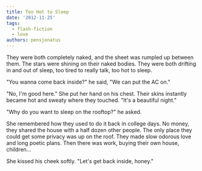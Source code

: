 ```yaml
---
title: Too Hot to Sleep
date: '2012-11-25'
tags:
  - flash-fiction
  - love
authors: pensjonatus
---
```


They were both completely naked, and the sheet was rumpled up between them. The
stars were shining on their naked bodies. They were both drifting in and out of
sleep, too tired to really talk, too hot to sleep.

<!-- truncate -->

"You wanna come back inside?" he said, "We can put the AC on."

"No, I'm good here." She put her hand on his chest. Their skins instantly became
hot and sweaty where they touched. "It's a beautiful night."

"Why do you want to sleep on the rooftop?" he asked.

She remembered how they used to do it back in college days. No money, they
shared the house with a half dozen other people. The only place they could get
some privacy was up on the roof. They made slow odorous love and long poetic
plans. Then there was work, buying their own house, children...

She kissed his cheek softly. "Let's get back inside, honey."
